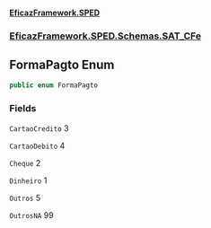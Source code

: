 #### [EficazFramework.SPED](EficazFrameworkSPED.md 'EficazFramework SPED')
### [EficazFramework.SPED.Schemas.SAT_CFe](EficazFramework.SPED.Schemas.SAT_CFe.md 'EficazFramework.SPED.Schemas.SAT_CFe')

## FormaPagto Enum

```csharp
public enum FormaPagto
```
### Fields

<a name='EficazFramework.SPED.Schemas.SAT_CFe.FormaPagto.CartaoCredito'></a>

`CartaoCredito` 3

<a name='EficazFramework.SPED.Schemas.SAT_CFe.FormaPagto.CartaoDebito'></a>

`CartaoDebito` 4

<a name='EficazFramework.SPED.Schemas.SAT_CFe.FormaPagto.Cheque'></a>

`Cheque` 2

<a name='EficazFramework.SPED.Schemas.SAT_CFe.FormaPagto.Dinheiro'></a>

`Dinheiro` 1

<a name='EficazFramework.SPED.Schemas.SAT_CFe.FormaPagto.Outros'></a>

`Outros` 5

<a name='EficazFramework.SPED.Schemas.SAT_CFe.FormaPagto.OutrosNA'></a>

`OutrosNA` 99